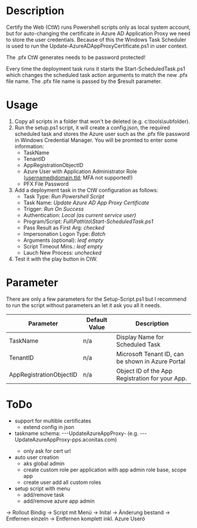 # Description
Certify the Web (CtW) runs Powershell scripts only as local system account, but for auto-changing the certificate in Azure AD Application Proxy we need to store the user credentials. Because of this the Windows Task Scheduler is used to run the Update-AzureADAppProxyCertificate.ps1 in user context.

The .pfx CtW generates needs to be password protected! 

Every time the deployment task runs it starts the Start-ScheduledTask.ps1 which changes the scheduled task action arguments to match the new .pfx file name. The .pfx file name is passed by the $result parameter.

# Usage
1. Copy all scripts in a folder that won't be deleted (e.g. c:\tools\subfolder).
2. Run the setup.ps1 script, it will create a config.json, the required scheduled task and stores the Azure user such as the .pfx file password in Windows Credential Manager. You will be promted to enter some information:
    - TaskName
    - TenantID
    - AppRegistrationObjectID
    - Azure User with Application Administrator Role (username@domain.tld; MFA not supported!)
    - PFX File Password
3. Add a deployment task in the CtW configuration as follows:
    - Task Type: *Run Powershell Script*
    - Task Name: *Update Azure AD App Proxy Certificate*
    - Trigger: *Run On Success*
    - Authentication: *Local (as current service user)*
    - Program/Script: *Full\Path\to\Start-ScheduledTask.ps1*
    - Pass Result as First Arg: *checked*
    - Impersonation Logon Type: *Batch*
    - Arguments (optional): *leaf empty*
    - Script Timeout Mins.: *leaf empty*
    - Lauch New Process: *unchecked*
4. Test it with the play button in CtW.

# Parameter
There are only a few parameters for the Setup-Script.ps1 but I recommend to run the script without parameters an let it ask you all it needs.

| Parameter | Default Value | Description |
|---|---|---|
| TaskName | n/a | Display Name for Scheduled Task |
| TenantID | n/a | Microsoft Tenant ID, can be shown in Azure Portal |
| AppRegistrationObjectID | n/a | Object ID of the App Registration for your App. |


# ToDo
- support for multible certificates
    - extend config in json
- taskname schema: ---UpdateAzureAppProxy-<Cert-URL> (e.g. ---UpdateAzureAppProxy-pps.aconitas.com)
    - only ask for cert url
- auto user creation
    - aks global admin
    - create custom role per application with app admin role base, scope app
    - create user add all custom roles
- setup script with menu
    - add/remove task
    - add/remove azure app admin


-> Rollout Bindig
-> Script mit Menü
-> Inital
-> Änderung bestand
-> Entfernen einzeln
-> Entfernen komplett inkl. Azure Userö